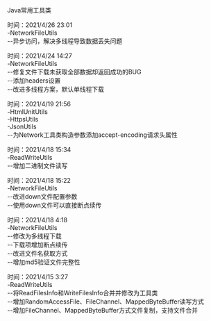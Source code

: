 Java常用工具类

时间：2021/4/26 23:01  
-NetworkFileUtils  
--异步访问，解决多线程导致数据丢失问题

时间：2021/4/24 14:27  
-NetworkFileUtils  
--修复文件下载未获取全部数据却返回成功的BUG  
--添加headers设置  
--改进多线程方案，默认单线程下载

时间：2021/4/19 21:56  
-HtmlUnitUtils  
-HttpsUtils  
-JsonUtils  
--为Network工具类构造参数添加accept-encoding请求头属性

时间：2021/4/18 15:34  
-ReadWriteUtils  
--增加二进制文件读写

时间：2021/4/18 15:22  
-NetworkFileUtils  
--改进down文件配置参数  
--使用down文件可以直接断点续传

时间：2021/4/18 4:18  
-NetworkFileUtils  
--修改为多线程下载  
--下载项增加断点续传  
--改进文件名获取方式  
--增加md5验证文件完整性

时间：2021/4/15 3:27  
-ReadWriteUtils  
--将ReadFilesInfo和WriteFilesInfo合并并修改为工具类  
--增加RandomAccessFile、FileChannel、MappedByteBuffer读写方式  
--增加FileChannel、MappedByteBuffer方式文件复制，支持文件合并  

